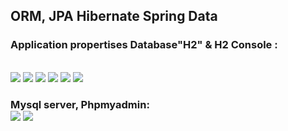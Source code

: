 <h2>ORM, JPA Hibernate Spring Data</h2>
<h3>Application propertises Database"H2" & H2 Console : </h3> <br>
<img src="C:\Users\ASUS\Documents\MASTER\2- Cours\JEE - YOUSSFI\Tp_OrmJpa_HospitalApp\captures\1.PNG"/>
<img src="C:\Users\ASUS\Documents\MASTER\2- Cours\JEE - YOUSSFI\Tp_OrmJpa_HospitalApp\captures\2.PNG"/>
<img src="C:\Users\ASUS\Documents\MASTER\2- Cours\JEE - YOUSSFI\Tp_OrmJpa_HospitalApp\captures\3.PNG"/>
<img src="C:\Users\ASUS\Documents\MASTER\2- Cours\JEE - YOUSSFI\Tp_OrmJpa_HospitalApp\captures\4.PNG"/>
<img src="C:\Users\ASUS\Documents\MASTER\2- Cours\JEE - YOUSSFI\Tp_OrmJpa_HospitalApp\captures\5.PNG"/>
<img src="C:\Users\ASUS\Documents\MASTER\2- Cours\JEE - YOUSSFI\Tp_OrmJpa_HospitalApp\captures\6.PNG"/>
<h3>Mysql server, Phpmyadmin: </3> <br>
<img src="C:\Users\ASUS\Documents\MASTER\2- Cours\JEE - YOUSSFI\Tp_OrmJpa_HospitalApp\captures\7.PNG"/>
<img src="C:\Users\ASUS\Documents\MASTER\2- Cours\JEE - YOUSSFI\Tp_OrmJpa_HospitalApp\captures\8.PNG"/>



